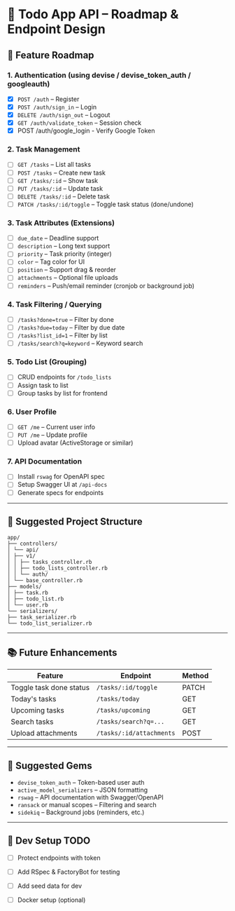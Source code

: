 # 📌 Todo App API – Roadmap & Endpoint Design

## 🧭 Feature Roadmap

### 1. Authentication (using devise / devise_token_auth / googleauth)
- [x] `POST /auth` – Register
- [x] `POST /auth/sign_in` – Login
- [x] `DELETE /auth/sign_out` – Logout
- [x] `GET /auth/validate_token` – Session check
- [x] POST /auth/google_login - Verify Google Token

### 2. Task Management
- [ ] `GET /tasks` – List all tasks
- [ ] `POST /tasks` – Create new task
- [ ] `GET /tasks/:id` – Show task
- [ ] `PUT /tasks/:id` – Update task
- [ ] `DELETE /tasks/:id` – Delete task
- [ ] `PATCH /tasks/:id/toggle` – Toggle task status (done/undone)

### 3. Task Attributes (Extensions)
- [ ] `due_date` – Deadline support
- [ ] `description` – Long text support
- [ ] `priority` – Task priority (integer)
- [ ] `color` – Tag color for UI
- [ ] `position` – Support drag & reorder
- [ ] `attachments` – Optional file uploads
- [ ] `reminders` – Push/email reminder (cronjob or background job)

### 4. Task Filtering / Querying
- [ ] `/tasks?done=true` – Filter by done
- [ ] `/tasks?due=today` – Filter by due date
- [ ] `/tasks?list_id=1` – Filter by list
- [ ] `/tasks/search?q=keyword` – Keyword search

### 5. Todo List (Grouping)
- [ ] CRUD endpoints for `/todo_lists`
- [ ] Assign task to list
- [ ] Group tasks by list for frontend

### 6. User Profile
- [ ] `GET /me` – Current user info
- [ ] `PUT /me` – Update profile
- [ ] Upload avatar (ActiveStorage or similar)

### 7. API Documentation
- [ ] Install `rswag` for OpenAPI spec
- [ ] Setup Swagger UI at `/api-docs`
- [ ] Generate specs for endpoints

---

## 📁 Suggested Project Structure

```
app/
├── controllers/
│ └── api/
│ ├── v1/
│ │ ├── tasks_controller.rb
│ │ ├── todo_lists_controller.rb
│ │ └── auth/
│ └── base_controller.rb
├── models/
│ ├── task.rb
│ ├── todo_list.rb
│ └── user.rb
└── serializers/
├── task_serializer.rb
└── todo_list_serializer.rb
```


---

## 📚 Future Enhancements

| Feature                   | Endpoint                             | Method |
|---------------------------|---------------------------------------|--------|
| Toggle task done status   | `/tasks/:id/toggle`                  | PATCH  |
| Today's tasks             | `/tasks/today`                       | GET    |
| Upcoming tasks            | `/tasks/upcoming`                    | GET    |
| Search tasks              | `/tasks/search?q=...`                | GET    |
| Upload attachments        | `/tasks/:id/attachments`             | POST   |

---

## 🔧 Suggested Gems
- `devise_token_auth` – Token-based user auth
- `active_model_serializers` – JSON formatting
- `rswag` – API documentation with Swagger/OpenAPI
- `ransack` or manual scopes – Filtering and search
- `sidekiq` – Background jobs (reminders, etc.)

---

## 🚧 Dev Setup TODO
- [ ] Protect endpoints with token
- [ ] Add RSpec & FactoryBot for testing
- [ ] Add seed data for dev
- [ ] Docker setup (optional)

